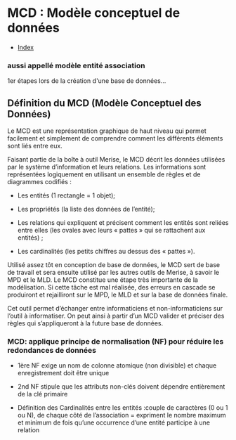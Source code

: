 # MCD : Modèle conceptuel de données 

- [Index](/Readme.md)

### aussi appellé modèle entité association

1er étapes lors de la création d'une base de données...

## Définition du MCD (Modèle Conceptuel des Données)

Le MCD est une représentation graphique de haut niveau qui permet facilement et simplement de comprendre comment les différents éléments sont liés entre eux.

Faisant partie de la boîte à outil Merise, le MCD décrit les données utilisées par le système d’information et leurs relations. Les informations sont représentées logiquement en utilisant un ensemble de règles et de diagrammes codifiés :

- Les entités (1 rectangle = 1 objet);


- Les propriétés (la liste des données de l’entité);


- Les relations qui expliquent et précisent comment les entités sont reliées entre elles (les ovales avec leurs « pattes » qui se rattachent aux entités) ;


- Les cardinalités (les petits chiffres au dessus des « pattes »).

Utilisé assez tôt en conception de base de données, le MCD sert de base de travail et sera ensuite utilisé par les autres outils de Merise, à savoir le MPD et le MLD. Le MCD constitue une étape très importante de la modélisation. Si cette tâche est mal réalisée, des erreurs en cascade se produiront et rejailliront sur le MPD, le MLD et sur la base de données finale.

Cet outil permet d’échanger entre informaticiens et non-informaticiens sur l’outil à informatiser. On peut ainsi à partir d’un MCD valider et préciser des règles qui s’appliqueront à la future base de données.

### MCD: applique principe de normalisation (NF) pour réduire les redondances de données

- 1ère NF exige un nom de colonne atomique (non divisible) et chaque enregistrement doit être unique


- 2nd NF stipule que les attributs non-clés doivent dépendre entièrement de la clé primaire
  

- Définition des Cardinalités entre les entités :couple de caractères (0 ou 1 ou N), de chaque côté de l’association = expriment le nombre maximum et minimum de fois qu’une occurrence d’une entité participe à une relation